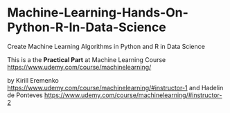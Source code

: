# Machine-Learning-Hands-On-Python-R-In-Data-Science
Create Machine Learning Algorithms in Python and R in Data Science

This is a the **Practical Part** at Machine Learning Course https://www.udemy.com/course/machinelearning/

by Kirill Eremenko https://www.udemy.com/course/machinelearning/#instructor-1 
and Hadelin de Ponteves https://www.udemy.com/course/machinelearning/#instructor-2

